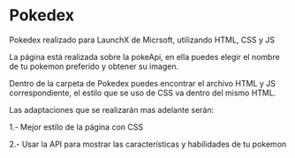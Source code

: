 # Pokedex

Pokedex realizado para LaunchX de Micrsoft, utilizando HTML, CSS y JS

La página está realizada sobre la pokeApi, en ella puedes elegir el nombre de tu pokemon preferido y obtener su imagen.

Dentro de la carpeta de Pokedex puedes encontrar el archivo HTML y JS correspondiente, el estilo que se uso de CSS va dentro del mismo HTML.

Las adaptaciones que se realizarán mas adelante serán:

1.- Mejor estilo de la página con CSS

2.- Usar la API para mostrar las características y habilidades de tu pokemon


